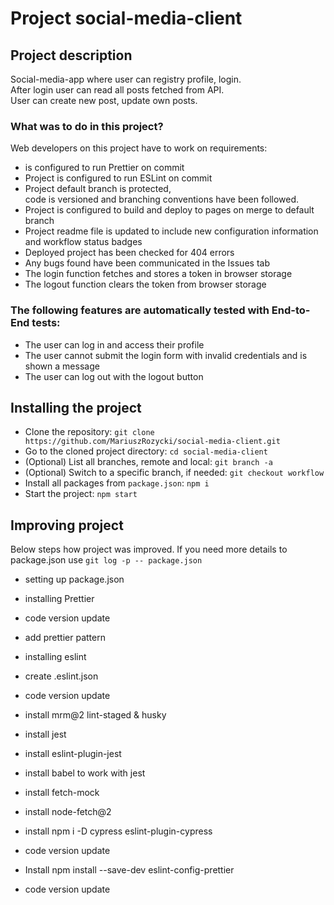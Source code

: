 # Project social-media-client

## Project description

Social-media-app where user can registry profile, login. <br>
After login user can read all posts fetched from API. <br>
User can create new post, update own posts.<br>

### What was to do in this project?

Web developers on this project have to work on requirements:

- is configured to run Prettier on commit
- Project is configured to run ESLint on commit
- Project default branch is protected, <br>
  code is versioned and branching conventions have been followed.
- Project is configured to build and deploy to pages on merge to default branch
- Project readme file is updated to include new configuration information and workflow status badges
- Deployed project has been checked for 404 errors
- Any bugs found have been communicated in the Issues tab
- The login function fetches and stores a token in browser storage
- The logout function clears the token from browser storage

### The following features are automatically tested with End-to-End tests:

- The user can log in and access their profile
- The user cannot submit the login form with invalid credentials and is shown a message
- The user can log out with the logout button

## Installing the project

- Clone the repository:
  `git clone https://github.com/MariuszRozycki/social-media-client.git`
- Go to the cloned project directory:
  `cd social-media-client`
- (Optional) List all branches, remote and local:
  `git branch -a`
- (Optional) Switch to a specific branch, if needed:
  `git checkout workflow`
- Install all packages from `package.json`:
  `npm i`
- Start the project:
  `npm start`

## Improving project

Below steps how project was improved.
If you need more details to package.json use `git log -p -- package.json`

- setting up package.json
- installing Prettier
- code version update

- add prettier pattern
- installing eslint
- create .eslint.json
- code version update

- install mrm@2 lint-staged & husky
- install jest
- install eslint-plugin-jest
- install babel to work with jest
- install fetch-mock
- install node-fetch@2
- install npm i -D cypress eslint-plugin-cypress
- code version update

- Install npm install --save-dev eslint-config-prettier
- code version update
